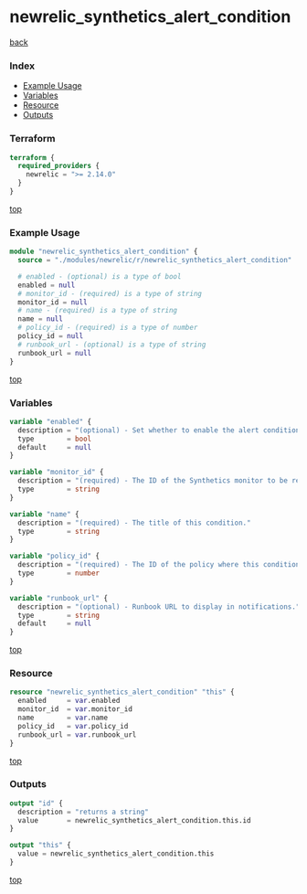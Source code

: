 # newrelic_synthetics_alert_condition

[back](../newrelic.md)

### Index

- [Example Usage](#example-usage)
- [Variables](#variables)
- [Resource](#resource)
- [Outputs](#outputs)

### Terraform

```terraform
terraform {
  required_providers {
    newrelic = ">= 2.14.0"
  }
}
```

[top](#index)

### Example Usage

```terraform
module "newrelic_synthetics_alert_condition" {
  source = "./modules/newrelic/r/newrelic_synthetics_alert_condition"

  # enabled - (optional) is a type of bool
  enabled = null
  # monitor_id - (required) is a type of string
  monitor_id = null
  # name - (required) is a type of string
  name = null
  # policy_id - (required) is a type of number
  policy_id = null
  # runbook_url - (optional) is a type of string
  runbook_url = null
}
```

[top](#index)

### Variables

```terraform
variable "enabled" {
  description = "(optional) - Set whether to enable the alert condition. Defaults to true."
  type        = bool
  default     = null
}

variable "monitor_id" {
  description = "(required) - The ID of the Synthetics monitor to be referenced in the alert condition."
  type        = string
}

variable "name" {
  description = "(required) - The title of this condition."
  type        = string
}

variable "policy_id" {
  description = "(required) - The ID of the policy where this condition should be used."
  type        = number
}

variable "runbook_url" {
  description = "(optional) - Runbook URL to display in notifications."
  type        = string
  default     = null
}
```

[top](#index)

### Resource

```terraform
resource "newrelic_synthetics_alert_condition" "this" {
  enabled     = var.enabled
  monitor_id  = var.monitor_id
  name        = var.name
  policy_id   = var.policy_id
  runbook_url = var.runbook_url
}
```

[top](#index)

### Outputs

```terraform
output "id" {
  description = "returns a string"
  value       = newrelic_synthetics_alert_condition.this.id
}

output "this" {
  value = newrelic_synthetics_alert_condition.this
}
```

[top](#index)